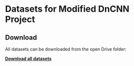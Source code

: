# Datasets for Modified DnCNN Project

## Download

All datasets can be downloaded from the open Drive folder:

**[Download all datasets](https://drive.google.com/drive/folders/EXAMPLE_LINK_HERE)**


